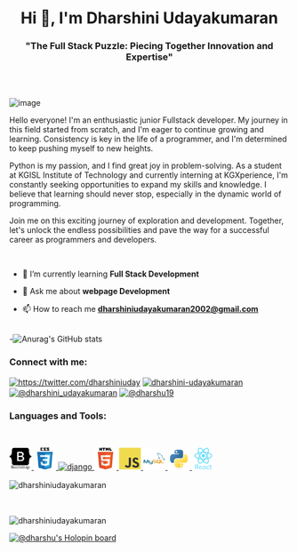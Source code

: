 
<h1 align="center">Hi 👋, I'm Dharshini Udayakumaran</h1>
<h3 align="center">"The Full Stack Puzzle: Piecing Together Innovation and Expertise"</h3><br><br>

![image](https://github.com/dharshu-19/dharshiniUdayakumaran/assets/96525555/ce654afd-0a6c-47c2-8f2c-c30710f1ce32)


<p>Hello everyone! I'm an enthusiastic junior Fullstack developer. My journey in this field started from scratch, and I'm eager to continue growing and learning. Consistency is key in the life of a programmer, and I'm determined to keep pushing myself to new heights.

Python is my passion, and I find great joy in problem-solving. As a student at KGISL Institute of Technology and currently interning at KGXperience, I'm constantly seeking opportunities to expand my skills and knowledge. I believe that learning should never stop, especially in the dynamic world of programming.

Join me on this exciting journey of exploration and development. Together, let's unlock the endless possibilities and pave the way for a successful career as programmers and developers.</p><br>
- 🌱 I’m currently learning **Full Stack Development**

- 💬 Ask me about **webpage Development**

- 📫 How to reach me **dharshiniudayakumaran2002@gmail.com**<br><br>



-![Anurag's GitHub stats](https://github-readme-stats.vercel.app/api?username=dharshu-19&show_icons=true&theme=radical)
<h3 align="left">Connect with me:</h3>
<p align="left">
<a href="https://twitter.com/https://twitter.com/dharshiniuday" target="blank"><img align="center" src="https://raw.githubusercontent.com/rahuldkjain/github-profile-readme-generator/master/src/images/icons/Social/twitter.svg" alt="https://twitter.com/dharshiniuday" height="30" width="40" /></a>
<a href="https://linkedin.com/in/dharshini-udayakumaran" target="blank"><img align="center" src="https://raw.githubusercontent.com/rahuldkjain/github-profile-readme-generator/master/src/images/icons/Social/linked-in-alt.svg" alt="dharshini-udayakumaran" height="30" width="40" /></a>
<a href="https://instagram.com/@dharshini_udayakumaran" target="blank"><img align="center" src="https://raw.githubusercontent.com/rahuldkjain/github-profile-readme-generator/master/src/images/icons/Social/instagram.svg" alt="@dharshini_udayakumaran" height="30" width="40" /></a>
<a href="https://www.codechef.com/users/@dharshu19" target="blank"><img align="center" src="https://cdn.jsdelivr.net/npm/simple-icons@3.1.0/icons/codechef.svg" alt="@dharshu19" height="30" width="40" /></a>
</p>

<h3 align="left">Languages and Tools:</h3><br>
<p align="left"> <a href="https://getbootstrap.com" target="_blank" rel="noreferrer"> <img src="https://raw.githubusercontent.com/devicons/devicon/master/icons/bootstrap/bootstrap-plain-wordmark.svg" alt="bootstrap" width="40" height="40"/> </a> <a href="https://www.w3schools.com/css/" target="_blank" rel="noreferrer"> <img src="https://raw.githubusercontent.com/devicons/devicon/master/icons/css3/css3-original-wordmark.svg" alt="css3" width="40" height="40"/> </a> <a href="https://www.djangoproject.com/" target="_blank" rel="noreferrer"> <img src="https://cdn.worldvectorlogo.com/logos/django.svg" alt="django" width="40" height="40"/> </a> <a href="https://www.w3.org/html/" target="_blank" rel="noreferrer"> <img src="https://raw.githubusercontent.com/devicons/devicon/master/icons/html5/html5-original-wordmark.svg" alt="html5" width="40" height="40"/> </a> <a href="https://developer.mozilla.org/en-US/docs/Web/JavaScript" target="_blank" rel="noreferrer"> <img src="https://raw.githubusercontent.com/devicons/devicon/master/icons/javascript/javascript-original.svg" alt="javascript" width="40" height="40"/> </a> <a href="https://www.mysql.com/" target="_blank" rel="noreferrer"> <img src="https://raw.githubusercontent.com/devicons/devicon/master/icons/mysql/mysql-original-wordmark.svg" alt="mysql" width="40" height="40"/> </a> <a href="https://www.python.org" target="_blank" rel="noreferrer"> <img src="https://raw.githubusercontent.com/devicons/devicon/master/icons/python/python-original.svg" alt="python" width="40" height="40"/> </a> <a href="https://reactjs.org/" target="_blank" rel="noreferrer"> <img src="https://raw.githubusercontent.com/devicons/devicon/master/icons/react/react-original-wordmark.svg" alt="react" width="40" height="40"/> </a> </p>

<p><img align="center" src="https://github-readme-stats.vercel.app/api/top-langs?username=dharshiniudayakumaran&show_icons=true&locale=en&layout=compact" alt="dharshiniudayakumaran" /></p><br>

<p><img align="center" src="https://github-readme-streak-stats.herokuapp.com/?user=dharshu-19&" alt="dharshiniudayakumaran" /></p>



[![@dharshu's Holopin board](https://holopin.me/dharshu)](https://holopin.io/@dharshu)

